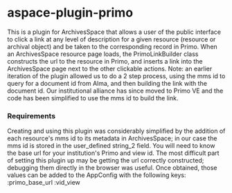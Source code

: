 # aspace-plugin-primo
This is a plugin for ArchivesSpace that allows a user of the public interface to click a link at any level of description for a given resource (resource or archival object) and be taken to the corresponding record in Primo.
When an ArchivesSpace resource page loads, the PrimoLinkBuilder class constructs the url to the resource in Primo, and inserts a link into the ArchivesSpace page next to the other clickable actions.
Note: an earlier iteration of the plugin allowed us to do a 2 step process, using the mms id to query for a document id from Alma, and then building the link with the document id. Our institutional alliance has since moved to Primo VE and the code has been simplified to use the mms id to build the link.

### Requirements
Creating and using this plugin was considerably simplified by the addition of each resource's mms id to its metadata in ArchivesSpace; in our case the mms id is stored in the user_defined string_2 field. 
You will need to know the base url for your institution's Primo and view id. The most difficult part of setting this plugin up may be getting the url correctly constructed; debugging them directly in the browser was useful.
Once obtained, those values can be added to the AppConfig with the following keys:
:primo_base_url
:vid_view
